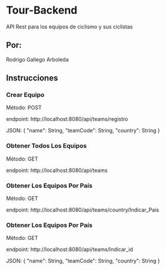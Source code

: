 # Tour-Backend
API Rest para los equipos de ciclismo y sus ciclistas

## Por:
Rodrigo Gallego Arboleda

## Instrucciones

### Crear Equipo
Método: POST

endpoint: http://localhost:8080/api/teams/registro

JSON: 
{
    "name": String,
    "teamCode": String,
    "country": String
}

### Obtener Todos Los Equipos
Método: GET

endpoint: http://localhost:8080/api/teams

### Obtener Los Equipos Por País
Método: GET

endpoint: http://localhost:8080/api/teams/country/Indicar_Pais

### Obtener Los Equipos Por País
Método: GET

endpoint: http://localhost:8080/api/teams/Indicar_id

JSON: 
{
    "name": String,
    "teamCode": String,
    "country": String
}
